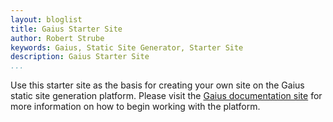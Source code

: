 ```yaml
---
layout: bloglist
title: Gaius Starter Site
author: Robert Strube
keywords: Gaius, Static Site Generator, Starter Site
description: Gaius Starter Site
...
```


Use this starter site as the basis for creating your own site on the Gaius static site generation platform.  Please visit the [Gaius documentation site](https://gaius-dev.github.io/gaius-docs/) for more information on how to begin working with the platform.